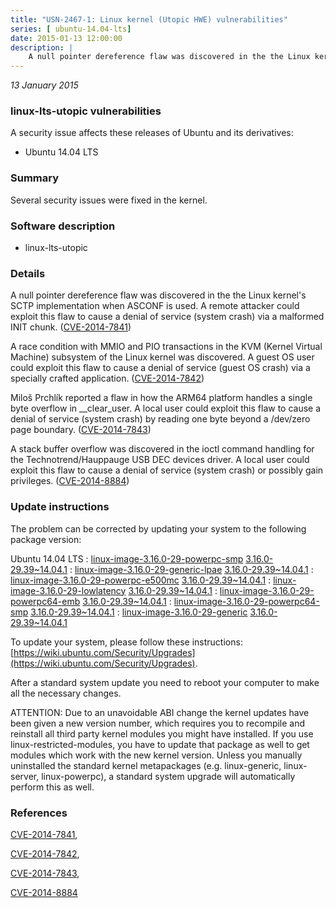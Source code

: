 ```yaml
---
title: "USN-2467-1: Linux kernel (Utopic HWE) vulnerabilities"
series: [ ubuntu-14.04-lts]
date: 2015-01-13 12:00:00
description: |
    A null pointer dereference flaw was discovered in the the Linux kernel&#39;s SCTP implementation when ASCONF is used. A remote attacker could exploit this flaw to cause a denial of service (system crash) via a malformed INIT chunk. ([CVE-2014-7841](http://people.ubuntu.com/~ubuntu-security/cve/CVE-2014-7841))
--- 
```

 
 

*13 January 2015*

### linux-lts-utopic vulnerabilities

A security issue affects these releases of Ubuntu and its derivatives:

* Ubuntu 14.04 LTS

### Summary

Several security issues were fixed in the kernel. 

### Software description

* linux-lts-utopic 

### Details

A null pointer dereference flaw was discovered in the the Linux kernel&#39;s SCTP implementation when ASCONF is used. A remote attacker could exploit this flaw to cause a denial of service (system crash) via a malformed INIT chunk. ([CVE-2014-7841](http://people.ubuntu.com/~ubuntu-security/cve/CVE-2014-7841))

A race condition with MMIO and PIO transactions in the KVM (Kernel Virtual Machine) subsystem of the Linux kernel was discovered. A guest OS user could exploit this flaw to cause a denial of service (guest OS crash) via a specially crafted application. ([CVE-2014-7842](http://people.ubuntu.com/~ubuntu-security/cve/CVE-2014-7842))

Miloš Prchlík reported a flaw in how the ARM64 platform handles a single byte overflow in __clear_user. A local user could exploit this flaw to cause a denial of service (system crash) by reading one byte beyond a /dev/zero page boundary. ([CVE-2014-7843](http://people.ubuntu.com/~ubuntu-security/cve/CVE-2014-7843))

A stack buffer overflow was discovered in the ioctl command handling for the Technotrend/Hauppauge USB DEC devices driver. A local user could exploit this flaw to cause a denial of service (system crash) or possibly gain privileges. ([CVE-2014-8884](http://people.ubuntu.com/~ubuntu-security/cve/CVE-2014-8884)) 

### Update instructions

The problem can be corrected by updating your system to the following package version:

Ubuntu 14.04 LTS
 : [linux-image-3.16.0-29-powerpc-smp](https://launchpad.net/ubuntu/+source/linux-lts-utopic) <span> [3.16.0-29.39~14.04.1](https://launchpad.net/ubuntu/+source/linux-lts-utopic/3.16.0-29.39~14.04.1) </span> 
 : [linux-image-3.16.0-29-generic-lpae](https://launchpad.net/ubuntu/+source/linux-lts-utopic) <span> [3.16.0-29.39~14.04.1](https://launchpad.net/ubuntu/+source/linux-lts-utopic/3.16.0-29.39~14.04.1) </span> 
 : [linux-image-3.16.0-29-powerpc-e500mc](https://launchpad.net/ubuntu/+source/linux-lts-utopic) <span> [3.16.0-29.39~14.04.1](https://launchpad.net/ubuntu/+source/linux-lts-utopic/3.16.0-29.39~14.04.1) </span> 
 : [linux-image-3.16.0-29-lowlatency](https://launchpad.net/ubuntu/+source/linux-lts-utopic) <span> [3.16.0-29.39~14.04.1](https://launchpad.net/ubuntu/+source/linux-lts-utopic/3.16.0-29.39~14.04.1) </span> 
 : [linux-image-3.16.0-29-powerpc64-emb](https://launchpad.net/ubuntu/+source/linux-lts-utopic) <span> [3.16.0-29.39~14.04.1](https://launchpad.net/ubuntu/+source/linux-lts-utopic/3.16.0-29.39~14.04.1) </span> 
 : [linux-image-3.16.0-29-powerpc64-smp](https://launchpad.net/ubuntu/+source/linux-lts-utopic) <span> [3.16.0-29.39~14.04.1](https://launchpad.net/ubuntu/+source/linux-lts-utopic/3.16.0-29.39~14.04.1) </span> 
 : [linux-image-3.16.0-29-generic](https://launchpad.net/ubuntu/+source/linux-lts-utopic) <span> [3.16.0-29.39~14.04.1](https://launchpad.net/ubuntu/+source/linux-lts-utopic/3.16.0-29.39~14.04.1) </span> 

To update your system, please follow these instructions: [https://wiki.ubuntu.com/Security/Upgrades](https://wiki.ubuntu.com/Security/Upgrades).

After a standard system update you need to reboot your computer to make all the necessary changes.

ATTENTION: Due to an unavoidable ABI change the kernel updates have been given a new version number, which requires you to recompile and reinstall all third party kernel modules you might have installed. If you use linux-restricted-modules, you have to update that package as well to get modules which work with the new kernel version. Unless you manually uninstalled the standard kernel metapackages (e.g. linux-generic, linux-server, linux-powerpc), a standard system upgrade will automatically perform this as well. 

### References

 
 [CVE-2014-7841](http://people.ubuntu.com/~ubuntu-security/cve/CVE-2014-7841), 

 [CVE-2014-7842](http://people.ubuntu.com/~ubuntu-security/cve/CVE-2014-7842), 

 [CVE-2014-7843](http://people.ubuntu.com/~ubuntu-security/cve/CVE-2014-7843), 

 [CVE-2014-8884](http://people.ubuntu.com/~ubuntu-security/cve/CVE-2014-8884)
 

